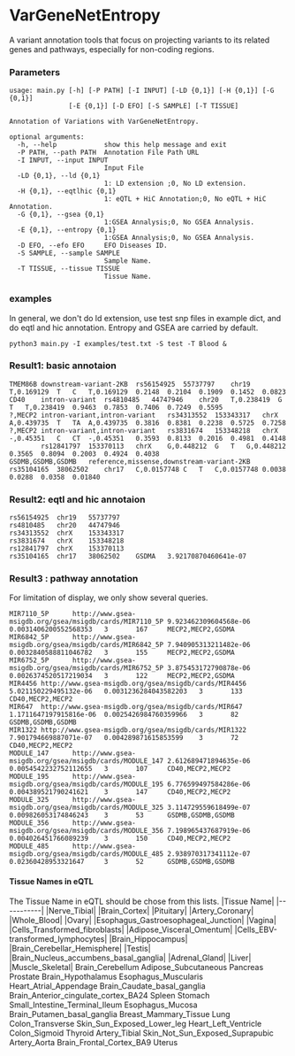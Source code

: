 # VarGeneNetEntropy

A variant annotation tools that focus on projecting variants to its related genes and pathways, especially for non-coding regions. 

### Parameters

```
usage: main.py [-h] [-P PATH] [-I INPUT] [-LD {0,1}] [-H {0,1}] [-G {0,1}]
               [-E {0,1}] [-D EFO] [-S SAMPLE] [-T TISSUE]

Annotation of Variations with VarGeneNetEntropy.

optional arguments:
  -h, --help            show this help message and exit
  -P PATH, --path PATH  Annotation File Path URL
  -I INPUT, --input INPUT
                        Input File
  -LD {0,1}, --ld {0,1}
                        1: LD extension ;0, No LD extension.
  -H {0,1}, --eqtlhic {0,1}
                        1: eQTL + HiC Annotation;0, No eQTL + HiC Annotation.
  -G {0,1}, --gsea {0,1}
                        1:GSEA Annalysis;0, No GSEA Annalysis.
  -E {0,1}, --entropy {0,1}
                        1:GSEA Annalysis;0, No GSEA Annalysis.
  -D EFO, --efo EFO     EFO Diseases ID.
  -S SAMPLE, --sample SAMPLE
                        Sample Name.
  -T TISSUE, --tissue TISSUE
                        Tissue Name.
```

### examples 

In general, we don't do ld extension, use test snp files in example dict, and do eqtl and hic annotation. Entropy and GSEA are carried by default.

```
python3 main.py -I examples/test.txt -S test -T Blood &
```

### Result1: basic annotaion

```
TMEM86B	downstream-variant-2KB	rs56154925	55737797	chr19	T,0.169129	T	C	T,0.169129	0.2148	0.2104	0.1909	0.1452	0.0823
CD40	intron-variant	rs4810485	44747946	chr20	T,0.238419	G	T	T,0.238419	0.9463	0.7853	0.7406	0.7249	0.5595
?,MECP2	intron-variant,intron-variant	rs34313552	153343317	chrX	A,0.439735	T	TA	A,0.439735	0.3816	0.8381	0.2238	0.5725	0.7258
?,MECP2	intron-variant,intron-variant	rs3831674	153348218	chrX	-,0.45351	C	CT	-,0.45351	0.3593	0.8133	0.2016	0.4981	0.4148
		rs12841797	153370113	chrX	G,0.448212	G	T	G,0.448212	0.3565	0.8094	0.2003	0.4924	0.4038
GSDMB,GSDMB,GSDMB	reference,missense,downstream-variant-2KB	rs35104165	38062502	chr17	C,0.0157748	C	T	C,0.0157748	0.0038	0.0288	0.0358	0.01840
```

### Result2: eqtl and hic annotaion

```
rs56154925	chr19	55737797
rs4810485	chr20	44747946
rs34313552	chrX	153343317
rs3831674	chrX	153348218
rs12841797	chrX	153370113
rs35104165	chr17	38062502	GSDMA	3.92170870460641e-07
```

### Result3 : pathway annotation

For limitation of display, we only show several queries.

```
MIR7110_5P      http://www.gsea-msigdb.org/gsea/msigdb/cards/MIR7110_5P 9.923462309604568e-06   0.0031406200552568353   3       167     MECP2,MECP2,GSDMA
MIR6842_5P      http://www.gsea-msigdb.org/gsea/msigdb/cards/MIR6842_5P 7.940905313211482e-06   0.0032840588811046782   3       155     MECP2,MECP2,GSDMA
MIR6752_5P      http://www.gsea-msigdb.org/gsea/msigdb/cards/MIR6752_5P 3.875453172790878e-06   0.0026374520517219034   3       122     MECP2,MECP2,GSDMA
MIR4456 http://www.gsea-msigdb.org/gsea/msigdb/cards/MIR4456    5.021150229495132e-06   0.0031236284043582203   3       133     CD40,MECP2,MECP2
MIR647  http://www.gsea-msigdb.org/gsea/msigdb/cards/MIR647     1.1711647197915816e-06  0.0025426984760359966   3       82      GSDMB,GSDMB,GSDMB
MIR1322 http://www.gsea-msigdb.org/gsea/msigdb/cards/MIR1322    7.901794669887071e-07   0.004289871615853599    3       72      CD40,MECP2,MECP2
MODULE_147      http://www.gsea-msigdb.org/gsea/msigdb/cards/MODULE_147 2.612689471894635e-06   0.0054542232752112655   3       107     CD40,MECP2,MECP2
MODULE_195      http://www.gsea-msigdb.org/gsea/msigdb/cards/MODULE_195 6.776599497584286e-06   0.004389521790241621    3       147     CD40,MECP2,MECP2
MODULE_325      http://www.gsea-msigdb.org/gsea/msigdb/cards/MODULE_325 3.114729559618499e-07   0.009826053174846243    3       53      GSDMB,GSDMB,GSDMB
MODULE_356      http://www.gsea-msigdb.org/gsea/msigdb/cards/MODULE_356 7.198965437687919e-06   0.004026451766089239    3       150     CD40,MECP2,MECP2
MODULE_485      http://www.gsea-msigdb.org/gsea/msigdb/cards/MODULE_485 2.938970317341112e-07   0.02360428953321647     3       52      GSDMB,GSDMB,GSDMB
```

#### Tissue Names in eQTL

The Tissue Name in eQTL should be chose from this lists.
|Tissue Name|
|-----------|
|Nerve_Tibial|
|Brain_Cortex|
|Pituitary|
|Artery_Coronary|
|Whole_Blood|
|Ovary|
|Esophagus_Gastroesophageal_Junction|
|Vagina|
|Cells_Transformed_fibroblasts|
|Adipose_Visceral_Omentum|
|Cells_EBV-transformed_lymphocytes|
|Brain_Hippocampus|
|Brain_Cerebellar_Hemisphere|
|Testis|
|Brain_Nucleus_accumbens_basal_ganglia|
|Adrenal_Gland|
|Liver|
|Muscle_Skeletal|
Brain_Cerebellum
Adipose_Subcutaneous
Pancreas
Prostate
Brain_Hypothalamus
Esophagus_Muscularis
Heart_Atrial_Appendage
Brain_Caudate_basal_ganglia
Brain_Anterior_cingulate_cortex_BA24
Spleen
Stomach
Small_Intestine_Terminal_Ileum
Esophagus_Mucosa
Brain_Putamen_basal_ganglia
Breast_Mammary_Tissue
Lung
Colon_Transverse
Skin_Sun_Exposed_Lower_leg
Heart_Left_Ventricle
Colon_Sigmoid
Thyroid
Artery_Tibial
Skin_Not_Sun_Exposed_Suprapubic
Artery_Aorta
Brain_Frontal_Cortex_BA9
Uterus
